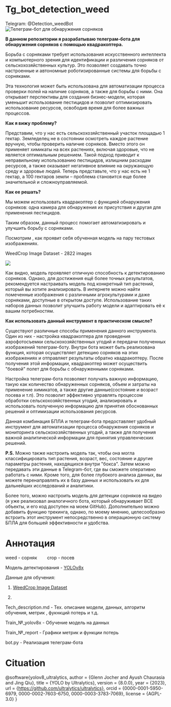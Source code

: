 # Tg_bot_detection_weed
Telegram: @Detection_weedBot
![Телеграм-бот для обнаружения сорняков](https://dzen.ru/lz5XeGt8f/10r9mj118/735245wV/fn9p0Owp7jWtbQNjzIdirXti5mlNp1MkOAv61SkgtyP-WXr_J1fFsmdr8UB7-QBAYo3-dCLTZkE73L3mzkXZ5B9bGNB9-F5EiFlTQRjWsomrB5bsOLNWpakKy1VsRNanWyzcj0NWwXfijpeAa-mBspAvz5NkEfATnDuqQ_rAHHDeHzsWvN3OhezeIUANUzJ8q-E0O-5ks8OoCm81a_HDQc96qe1VJbHlgzx1Fx4tFnLgnU-jFTAysJwaqHNaE-20nDwqBOlP3hXNzmFCLLKzbdtgROmfRVEQawgs5ymyU2EeyvnMVTRxZPIdp0cfTuSDwN7_48bwgXGM-drw60MsRZ-NSLdpjkzWjd7zs36B4v6oETfI73SRAhkb74f7YMHTfRipfccWwbcBHPT1jo_HoAP_f6MHQaABjjloEQoy_GV-DsvV613eFa4dUEItk5Jc6FN1qJ0UImJqKQzVO9JRgD7Z6U909rE2cz9k9dyOxCAzjw_g10PgQG15CtPbEx-2Ln_7xOudfxZtXsIAffDTbcqjB6suptEQaqqftMsSY6B-i7vONuUT17KORmf93dfRoQzvshUScWOuy3sC6-Ed9G0t67Q7jC6W7F3R4s7y4i6bI5dpjUYTg5kKbVeY86OyHImKLnT10BdgHnf0f67XIYGdnoGE4fMCDjgowpjwHAeeLtgXiO98hj-_QNIcIVCN-xM1-w0UUfKbGExkG6GjYH0JiU-FR2IVc99UR7_-pHBBzczBxRExg165-DLr4uzFnn1KxHh-DmfeXJITnfGQTPpiNtmcxXMCyQi9N8uQYXN_CMv99MZjl5D91BX87GWxUw_s4sRwoAMdKqhC2vFvhC1fC4eJj04Vvi1yUB0T0Gypw0S6n9QBoDtrnEYpo7EQ3jtJjlY3M-VBT_ZH_H3Vw5J9LSBlYbGj3GuJwpmib7WcDEtnCj2Ndi5MUTDN46KPqKDWSP6mkhG7e623CBFz0RzKC-1GNqJVMB9GNb-_hKBizw8yd1Agck6LuSPIIN71XDyrxlrN3gT9jqHx_8HTnguA5biv1_GxyRs-FwoDccN-OOnsR1VAxFDOZpZfjlYjIr8_IAazsxPNSemQm8K-xu1f6sRITS2kTT1AY9zhsF2rwxd63zZhoCkYLMYo0UBxLzsYfVaW8mSiv1aH_mwkASC-nPLnY7FibFsK8zsh3uW-fOgkCiwslD8tADAdI1HOyFMH-SxX0UPbau5XGDODkdwriZ0llSMFUP3m9-wdpKNzf_-S5qORQ56p-LA4Uv8Gfr54Fftf_Ta9zCARvCOyX_vDRJv9dOKx-Es8Vvgy0sFu6qm959ShJULehsX9vxaCMKxOICWzM2EeyipjSCFf1s39K8TofFxEjO1z47-i0M2r8ZZJnUZiE8i5jRWrU-JhbBl4n3Y2cRcD36YHvb3Vk7C_vIAFceOAPCi7wMugf9R9DXnWGa_Mxt08cUHd4RP8C7Jmip0lQXGYKf1GGTFg0dya-C8mteP20m41BdwfFlHgrk7wdKMgIKy4GGHb0R33XDyY94hvjpQvHDNjr2Kh3slgZ_mNV3FT6bv-12nBE-AOSbp-VVUhxRL-drZO_nXgUxztc1egY6JcyUuh2xBvtq1tObX5z44Uvl4TAK7DkpwKIyd6DWVSYsuKnHVJ8zOxPjlLTgX3MAWRLbV1DB4U0SF8_tBmgkBz_2lo4YuAXTaerIrVKL_c1G__EWB_ALBNqYJ0WQ5EEfJ6aY6lmDES885p2B8ndSGWwJ3nR6ytFIBw352wBwGhATw6q6MoMh_HH85Ll8uPrkb_jRMi35IArGvSh1jMlRAgWFgu1fmDEbE-KJp_BYfTVVHtpocPzfSjsp2twldBg2AMGAoSqiAd5h3cyFe6zh8UD2zy0t8BoI7oYnd4jxSz8PqJrORZ4wHDH5sIPcXEkaWwD2UFbm-E4eJ9zwFUsHPSrgt4Y0oyrOZ8DNjXyhwtNZwOo5ANM)

**В данном репозитории я разрабатываю телеграм-бота для обнаружения сорняков с помощью квадракоптера.**

Борьба с сорняками требует использования искусственного интеллекта и компьютерного зрения для идентификации и различения сорняков от сельскохозяйственных культур. Это позволяет создавать точно настроенные и автономные роботизированные системы для борьбы с сорняками.

Эта технология может быть использована для автоматизации процесса проверки полей на наличие сорняков, а также для борьбы с ними. Она открывает перспективы для создания бизнес-модели, которая уменьшит использование пестицидов и позволит оптимизировать использование ресурсов, освободив время для более важных процессов.

**Как я вижу проблему?**

Представим, что у нас есть сельскохозяйственный участок площадью 1 гектар. Земледелец не в состоянии осмотреть каждое растение вручную, чтобы проверить наличие сорняков. Вместо этого он применяет химикаты на всех растениях, включая здоровые, что не является оптимальным решением. Такой подход приводит к неправильному использованию пестицидов, излишним расходам ресурсов, а также оказывает негативное влияние на окружающую среду и здоровье людей. Теперь представьте, что у нас есть не 1 гектар, а 100 гектаров земли – проблема становится еще более значительной и сложноуправляемой.

**Как ее решать?**

Мы можем использовать квадракоптер с функцией обнаружения сорняков: одна камера для обнаружения их присутствия и другая для применения пестицидов.

Таким образом, данный процесс помогает автоматизировать и улучшить борьбу с сорняками.

Посмотрим , как проявит себя обученная модель на пару тестовых изображениях.

WeedCrop Image Dataset - 2822 images

![](https://github.com/Fordreign/Tg_bot_detection_weed/assets/69246960/0c8a62de-bf36-406d-8227-f34ea453215f)

Как видно, модель проявляет отличную способность к детектированию сорняков. Однако, для достижения ещё более точных результатов, рекомендуется настраивать модель под конкретный тип растений, который вы хотите анализировать.
В интернете можно найти помеченные изображения с различными агрокультурами и даже сорняками, доступные в открытом доступе. Использование таких наборов данных позволит улучшить работу модели и адаптировать её к вашим потребностям.

**Как использовать данный инструмент в практическом смысле?**

Существуют различные способы применения данного инструмента. Один из них - настройка квадракоптера для проведения аэрофотосъемки сельскохозяйственных угодий и передачи полученных изображений телеграм-боту. Внутри бота может быть реализована функция, которая осуществляет детекцию сорняков на этих изображениях и отправляет результаты обратно квадракоптеру. После получения этой информации, квадракоптер может осуществить "боевой" полет для борьбы с обнаруженными сорняками.

Настройка телеграм-бота позволяет получать важную информацию, такую как количество обнаруженных сорняков, объем и затраты на применение химикатов, а также другие данные(состояние и возраст посева и т.п). Это позволит эффективно управлять процессом обработки сельскохозяйственных угодий, анализировать и использовать полученную информацию для принятия обоснованных решений и оптимизации использования ресурсов.

Данная комбинация БПЛА и телеграм-бота предоставляет удобный инструмент для автоматизации процесса обнаружения сорняков и мониторинга сельскохозяйственных угодий, а также для получения важной аналитической информации для принятия управленческих решений.

**P.S.**
Можно также настроить модель так, чтобы она могла классифицировать тип растения, возраст, вес, состояние и другие параметры растения, находящихся внутри "бокса". Затем можно передавать эти данные в Telegram-бот, где вы сможете оперативно работать с ними. Кроме того, для более глубокого анализа данных, вы можете перенаправлять их в базу данных и использовать их для дальнейших исследований и аналитики.

Более того, можно настроить модель для детекции сорняков на видео (я уже реализовал аналогичного бота, который обнаруживает ВСЕ объекты, и его код доступен на моем GitHub). Дополнительно можно добавить функцию трекинга, однако, по моему мнению, целесообразно встроить этот инструмент непосредственно в операционную систему БПЛА для большей эффективности и удобства.

# Аннотация

weed - сорняк &nbsp;&nbsp;&nbsp;&nbsp;&nbsp;&nbsp; crop - посев

Модель детектирования - [YOLOv8x](https://docs.ultralytics.com/models/yolov8)

Данные для обучения: 

1. [WeedCrop Image Dataset](https://www.kaggle.com/datasets/vinayakshanawad/weedcrop-image-dataset)

2. 

Tech_description.md - Тех. описание модели, данных, алгоритм обучения, метрик , фукнкций потерь и т.д.

Train_№_yolov8x - Обучение модель на данных

Train_№_report - Графики метрик и функции потерь

bot.py - Реализация телеграм-бота

# Cituation

@software{yolov8_ultralytics,
  author       = {Glenn Jocher and Ayush Chaurasia and Jing Qiu},
  title        = {YOLO by Ultralytics},
  version      = {8.0.0},
  year         = {2023},
  url          = {https://github.com/ultralytics/ultralytics},
  orcid        = {0000-0001-5950-6979, 0000-0002-7603-6750, 0000-0003-3783-7069},
  license      = {AGPL-3.0}
}
